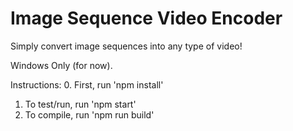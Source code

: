 # Image Sequence Video Encoder

Simply convert image sequences into any type of video!

Windows Only (for now).

Instructions:
0. First, run 'npm install'
1. To test/run, run 'npm start'
2. To compile, run 'npm run build'